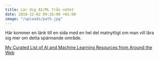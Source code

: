 ```yaml
---
title: Lär dig AI/ML från nätet
date: 2018-12-02 09:26:00 +01:00
image: "/uploads/path.jpg"
---
```


Här kommer en länk till en sida med en hel del matnyttigt om man vill lära sig mer om detta spännande område.

[My Curated List of AI and Machine Learning Resources from Around the Web](https://medium.com/machine-learning-in-practice/my-curated-list-of-ai-and-machine-learning-resources-from-around-the-web-9a97823b8524)
